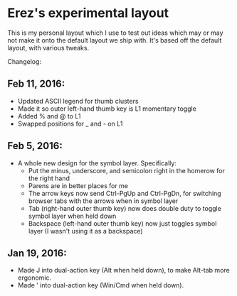 # Erez's experimental layout

This is my personal layout which I use to test out ideas which may or may not make it onto the default layout we ship with. It's based off the default layout, with various tweaks.

Changelog:

## Feb 11, 2016:

* Updated ASCII legend for thumb clusters
* Made it so outer left-hand thumb key is L1 momentary toggle
* Added % and @ to L1
* Swapped positions for _ and - on L1

## Feb 5, 2016:

* A whole new design for the symbol layer. Specifically:
  * Put the minus, underscore, and semicolon right in the homerow for the right hand
  * Parens are in better places for me
  * The arrow keys now send Ctrl-PgUp and Ctrl-PgDn, for switching browser tabs with the arrows when in symbol layer
  * Tab (right-hand outer thumb key) now does double duty to toggle symbol layer when held down
  * Backspace (left-hand outer thumb key) now just toggles symbol layer (I wasn't using it as a backspace)
  

## Jan 19, 2016:

* Made J into dual-action key (Alt when held down), to make Alt-tab more ergonomic.
* Made ' into dual-action key (Win/Cmd when held down).

